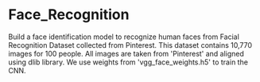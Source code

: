 # Face_Recognition
Build a face identification model to recognize human faces from Facial Recognition Dataset collected from Pinterest. This dataset contains 10,770 images for 100 people. All images are taken
from 'Pinterest' and aligned using dlib library. We use weights from 'vgg_face_weights.h5' to train the CNN. 
